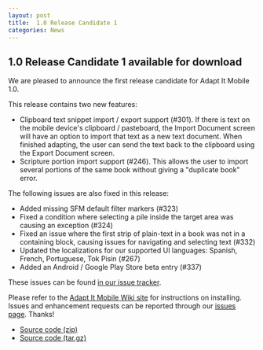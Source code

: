 ```yaml
---
layout: post
title:  1.0 Release Candidate 1
categories: News
---
```


## 1.0 Release Candidate 1 available for download

We are pleased to announce the first release candidate for Adapt It Mobile 1.0.

This release contains two new features:

- Clipboard text snippet import / export support (#301). If there is text on the mobile device's clipboard / pasteboard, the Import Document screen will have an option to import that text as a new text document. When finished adapting, the user can send the text back to the clipboard using the Export Document screen. 
- Scripture portion import support (#246). This allows the user to import several portions of the same book without giving a "duplicate book" error. 

The following issues are also fixed in this release:

- Added missing SFM default filter markers (#323)
- Fixed a condition where selecting a pile inside the target area was causing an exception (#324)
- Fixed an issue where the first strip of plain-text in a book was not in a containing block, causing issues for navigating and selecting text (#332)
- Updated the localizations for our supported UI languages: Spanish, French, Portuguese, Tok Pisin (#267)
- Added an Android / Google Play Store beta entry (#337)

These issues can be found [in our issue tracker](https://github.com/adapt-it/adapt-it-mobile/milestone/12?closed=1).

Please refer to the [Adapt It Mobile Wiki site](https://github.com/adapt-it/adapt-it-mobile/wiki#using-adapt-it-mobile) for instructions on installing. Issues and enhancement requests can be reported through our [issues page](https://github.com/adapt-it/adapt-it-mobile/issues). Thanks!


- [Source code (zip)](https://github.com/adapt-it/adapt-it-mobile/archive/1.0.0rc1.zip)
- [Source code (tar.gz)](https://github.com/adapt-it/adapt-it-mobile/archive/1.0.0rc1.tar.gz)

